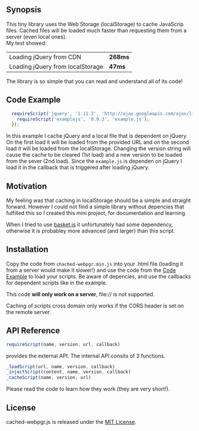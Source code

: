 ## Synopsis

This tiny library uses the Web Storage (localStorage) to cache JavaScrip files. Cached files will be loaded much faster than requesting them from a server (even local ones). <br>
  My test showed: 
  
| | |
|---|---|
|Loading jQuery from CDN  | __268ms__|
|Loading jQuery from localStorage  | __47ms__ |

The library is so simple that you can read and understand all of its code!

## Code Example

```javascript   
  requireScript('jquery', '1.11.2', 'http://ajax.googleapis.com/ajax/libs/jquery/1.11.2/jquery.min.js', function(){
    requireScript('examplejs', '0.0.3', 'example.js');
  });
```
In this example I cache jQuery and a local file that is dependent on jQuery. On the first load it will be loaded from the provided URL and on the second load it will be loaded from the localStorage. Changing the version string will cause the cache to be cleared (1st load) and a new version to be loaded from the sever (2nd load). Since the `example.js` is dependen on jQuery I load it in the callback that is triggered after loading jQuery.


## Motivation

My feeling was that caching in localStorage should be a simple and straight forward. However I could not find a simple library without depencies that fulfilled this so I created this mini project, for documentation and learning.

When I tried to use [basket.js](http://addyosmani.github.io/basket.js/) it unfortunately had some dependency, otherwise it is probabley more advanced (and larger) than this script. 

## Installation

Copy the code from `chached-webpgr.min.js` into your .html file (loading it from a server would make it slower!) and use the code from the [Code Example](#code-example) to load your scripts. Be aware of depencies, and use the callbacks for dependent scripts like in the example.

This code __will only work on a server__, file:// is not supported.

Caching of scripts cross domain only works if the CORS header is set on the remote server.


## API Reference

```javascript
requireScript(name, version, url, callback)
```
provides the external API. The internal API consits of 3 functions.
```javascript
_loadScript(url, name, version, callback)
_injectScript(content, name, version, callback)
_cacheScript(name, version, url)
```
Please read the code to learn how they work (they are very short!).

## License

cached-webpgr.js is released under the [MIT License](http://webpgr.mit-license.org/).
